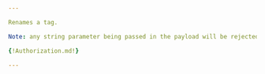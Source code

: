 ```yaml
---

Renames a tag.

Note: any string parameter being passed in the payload will be rejected if it contains any of the following characters: `<, >, &, ", ', .`

{!Authorization.md!}

---
```

